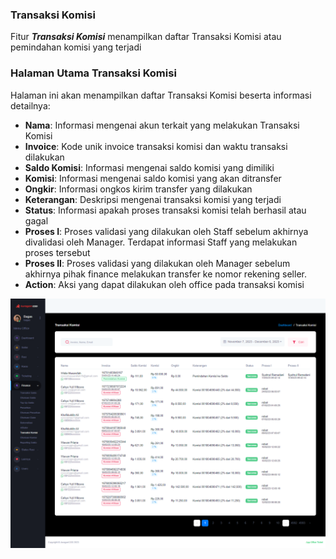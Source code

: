 ### Transaksi Komisi

Fitur <b>_Transaksi Komisi_</b> menampilkan daftar Transaksi Komisi atau pemindahan komisi yang terjadi

### Halaman Utama Transaksi Komisi

Halaman ini akan menampilkan daftar Transaksi Komisi beserta informasi detailnya: <br>

- <b>Nama</b>: Informasi mengenai akun terkait yang melakukan Transaksi Komisi
- <b>Invoice</b>: Kode unik invoice transaksi komisi dan waktu transaksi dilakukan
- <b>Saldo Komisi</b>: Informasi mengenai saldo komisi yang dimiliki
- <b>Komisi</b>: Informasi mengenai saldo komisi yang akan ditransfer
- <b>Ongkir</b>: Informasi ongkos kirim transfer yang dilakukan
- <b>Keterangan</b>: Deskripsi mengenai transaksi komisi yang terjadi
- <b>Status</b>: Informasi apakah proses transaksi komisi telah berhasil atau gagal
- <b>Proses I</b>: Proses validasi yang dilakukan oleh Staff sebelum akhirnya divalidasi oleh Manager. Terdapat informasi Staff yang melakukan proses tersebut
- <b>Proses II</b>: Proses validasi yang dilakukan oleh Manager sebelum akhirnya pihak finance melakukan transfer ke nomor rekening seller.
- <b>Action</b>: Aksi yang dapat dilakukan oleh office pada transaksi komisi

![image](transaksi-komisi.png)
